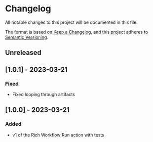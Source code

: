 # Changelog
All notable changes to this project will be documented in this file.

The format is based on [Keep a Changelog](https://keepachangelog.com/en/1.0.0/),
and this project adheres to [Semantic Versioning](https://semver.org/spec/v2.0.0.html).

## Unreleased

## [1.0.1] - 2023-03-21
### Fixed
- Fixed looping through artifacts

## [1.0.0] - 2023-03-21
### Added
- v1 of the Rich Workflow Run action with tests
